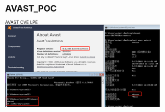 # AVAST_POC
AVAST CVE
LPE
![image](https://github.com/ZhiyuanWang-Chengdu-Qihoo360/AVAST_POC/blob/master/_20180917114338.png)

